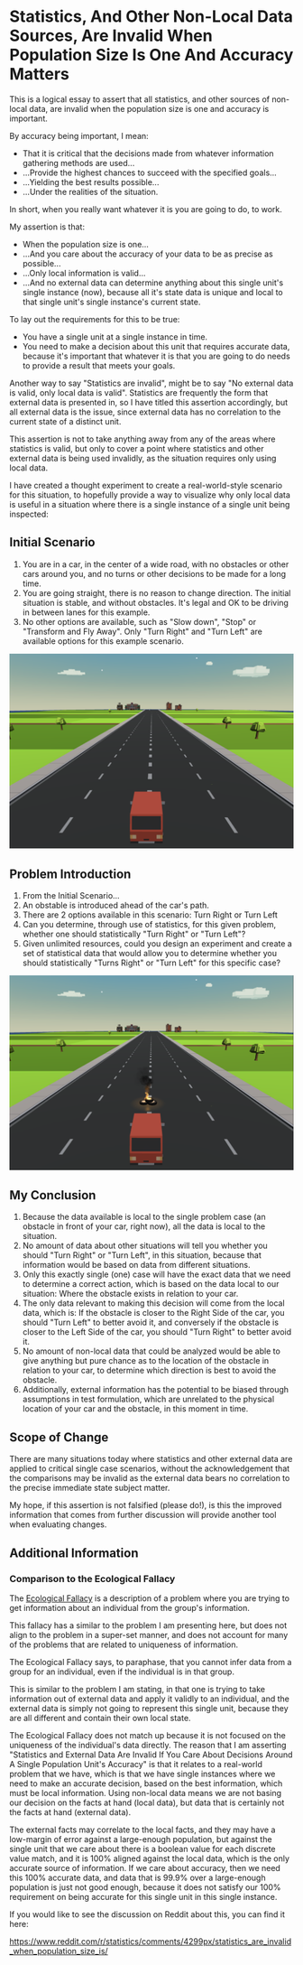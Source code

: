 # Statistics, And Other Non-Local Data Sources, Are Invalid When Population Size Is One And Accuracy Matters

This is a logical essay to assert that all statistics, and other sources of non-local data, are invalid when the population size is one and accuracy is important.

By accuracy being important, I mean:

- That it is critical that the decisions made from whatever information gathering methods are used...
- ...Provide the highest chances to succeed with the specified goals...
- ...Yielding the best results possible...
- ...Under the realities of the situation.

In short, when you really want whatever it is you are going to do, to work.

My assertion is that:

- When the population size is one...
- ...And you care about the accuracy of your data to be as precise as possible...
- ...Only local information is valid...
- ...And no external data can determine anything about this single unit's single instance (now), because all it's state data is unique and local to that single unit's single instance's current state.

To lay out the requirements for this to be true:

- You have a single unit at a single instance in time.
- You need to make a decision about this unit that requires accurate data, because it's important that whatever it is that you are going to do needs to provide a result that meets your goals.

Another way to say "Statistics are invalid", might be to say "No external data is valid, only local data is valid".  Statistics are frequently the form that external data is presented in, so I have titled this assertion accordingly, but all external data is the issue, since external data has no correlation to the current state of a distinct unit.

This assertion is not to take anything away from any of the areas where statistics is valid, but only to cover a point where statistics and other external data is being used invalidly, as the situation requires only using local data.

I have created a thought experiment to create a real-world-style scenario for this situation, to hopefully provide a way to visualize why only local data is useful in a situation where there is a single instance of a single unit being inspected:

## Initial Scenario

1. You are in a car, in the center of a wide road, with no obstacles or other cars around you, and no turns or other decisions to be made for a long time.
2. You are going straight, there is no reason to change direction.  The initial situation is stable, and without obstacles.  It's legal and OK to be driving in between lanes for this example.
3. No other options are available, such as "Slow down", "Stop" or "Transform and Fly Away".  Only "Turn Right" and "Turn Left" are available options for this example scenario.

![Initial Scenario](images/stats_invalid_00.PNG)

## Problem Introduction

1. From the Initial Scenario...
2. An obstable is introduced ahead of the car's path.
3. There are 2 options available in this scenario:  Turn Right or Turn Left
4. Can you determine, through use of statistics, for this given problem, whether one should statistically "Turn Right" or "Turn Left"?
5. Given unlimited resources, could you design an experiment and create a set of statistical data that would allow you to determine whether you should statistically "Turns Right" or "Turn Left" for this specific case?

![Problem Introduction](images/stats_invalid_01.PNG)

## My Conclusion

1. Because the data available is local to the single problem case (an obstacle in front of your car, right now), all the data is local to the situation.
2. No amount of data about other situations will tell you whether you should "Turn Right" or "Turn Left", in this situation, because that information would be based on data from different situations.
3. Only this exactly single (one) case will have the exact data that we need to determine a correct action, which is based on the data local to our situation:  Where the obstacle exists in relation to your car.
4. The only data relevant to making this decision will come from the local data, which is:  If the obstacle is closer to the Right Side of the car, you should "Turn Left" to better avoid it, and conversely if the obstacle is closer to the Left Side of the car, you should "Turn Right" to better avoid it.
5. No amount of non-local data that could be analyzed would be able to give anything but pure chance as to the location of the obstacle in relation to your car, to determine which direction is best to avoid the obstacle.
6. Additionally, external information has the potential to be biased through assumptions in test formulation, which are unrelated to the physical location of your car and the obstacle, in this moment in time.


## Scope of Change

There are many situations today where statistics and other external data are applied to critical single case scenarios, without the acknowledgement that the comparisons may be invalid as the external data bears no correlation to the precise immediate state subject matter.

My hope, if this assertion is not falsified (please do!), is this the improved information that comes from further discussion will provide another tool when evaluating changes.


## Additional Information

### Comparison to the Ecological Fallacy

The [Ecological Fallacy](https://en.wikipedia.org/wiki/Ecological_fallacy) is a description of a problem where you are trying to get information about an individual from the group's information.

This fallacy has a similar to the problem I am presenting here, but does not align to the problem in a super-set manner, and does not account for many of the problems that are related to uniqueness of information.

The Ecological Fallacy says, to paraphase, that you cannot infer data from a group for an individual, even if the individual is in that group.

This is similar to the problem I am stating, in that one is trying to take information out of external data and apply it validly to an individual, and the external data is simply not going to represent this single unit, because they are all different and contain their own local state.

The Ecological Fallacy does not match up because it is not focused on the uniqueness of the individual's data directly.  The reason that I am asserting "Statistics and External Data Are Invalid If You Care About Decisions Around A Single Population Unit's Accuracy" is that it relates to a real-world problem that we have, which is that we have single instances where we need to make an accurate decision, based on the best information, which must be local information.  Using non-local data means we are not basing our decision on the facts at hand (local data), but data that is certainly not the facts at hand (external data).

The external facts may correlate to the local facts, and they may have a low-margin of error against a large-enough population, but against the single unit that we care about there is a boolean value for each discrete value match, and it is 100% aligned against the local data, which is the only accurate source of information.  If we care about accuracy, then we need this 100% accurate data, and data that is 99.9% over a large-enough population is just not good enough, because it does not satisfy our 100% requirement on being accurate for this single unit in this single instance.

If you would like to see the discussion on Reddit about this, you can find it here:

https://www.reddit.com/r/statistics/comments/4299px/statistics_are_invalid_when_population_size_is/
